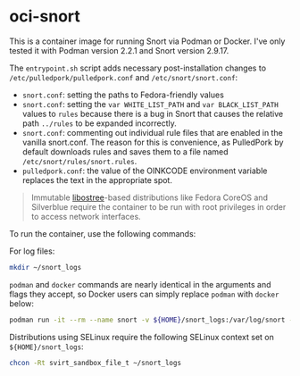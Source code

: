 # oci-snort

This is a container image for running Snort via Podman or Docker. I've only tested it with Podman version 2.2.1 and Snort version 2.9.17.

The `entrypoint.sh` script adds necessary post-installation changes to `/etc/pulledpork/pulledpork.conf` and `/etc/snort/snort.conf`:
* `snort.conf`: setting the paths to Fedora-friendly values
* `snort.conf`: setting the `var WHITE_LIST_PATH` and `var BLACK_LIST_PATH` values to `rules` because there is a bug in Snort that causes the relative path `../rules` to be expanded incorrectly.
* `snort.conf`: commenting out individual rule files that are enabled in the vanilla snort.conf. The reason for this is convenience, as PulledPork by default downloads rules and saves them to a file named `/etc/snort/rules/snort.rules`.
* `pulledpork.conf`: the value of the OINKCODE environment variable replaces the text in the appropriate spot.

> Immutable [libostree](https://ostreedev.github.io/ostree/)-based distributions like Fedora CoreOS and Silverblue require the container to be run with root privileges in order to access network interfaces.

To run the container, use the following commands:

For log files:
```bash
mkdir ~/snort_logs
```

`podman` and `docker` commands are nearly identical in the arguments and flags they accept, so Docker users can simply replace `podman` with `docker` below:
```bash
podman run -it --rm --name snort -v ${HOME}/snort_logs:/var/log/snort -v /etc/localtime:/etc/localtime:ro -e HOME_NET="<your CIDR here>" -e OINKCODE="<your oinkcode here>" --network host --cap-add=NET_ADMIN --cap-add=NET_RAW --restart always hyperreal/snort:latest
```

Distributions using SELinux require the following SELinux context set on `${HOME}/snort_logs`:
```bash
chcon -Rt svirt_sandbox_file_t ~/snort_logs
```
